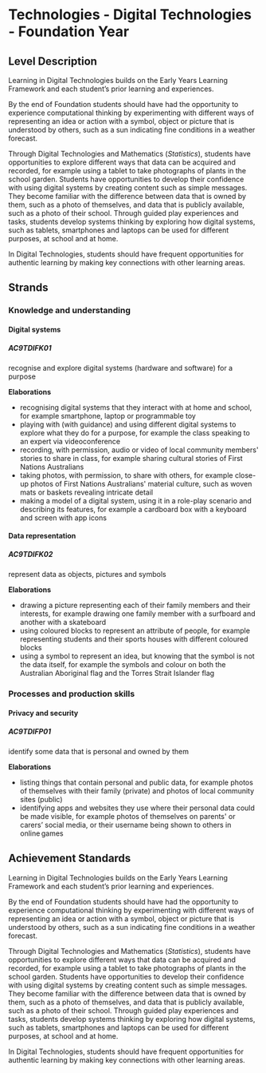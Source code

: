 # Technologies - Digital Technologies - Foundation Year

## Level Description

Learning in Digital Technologies builds on the Early Years Learning Framework and each student’s prior learning and experiences.

By the end of Foundation students should have had the opportunity to experience computational thinking by experimenting with different ways of representing an idea or action with a symbol, object or picture that is understood by others, such as a sun indicating fine conditions in a weather forecast.

Through Digital Technologies and Mathematics (_Statistics_), students have opportunities to explore different ways that data can be acquired and recorded, for example using a tablet to take photographs of plants in the school garden. Students have opportunities to develop their confidence with using digital systems by creating content such as simple messages. They become familiar with the difference between data that is owned by them, such as a photo of themselves, and data that is publicly available, such as a photo of their school. Through guided play experiences and tasks, students develop systems thinking by exploring how digital systems, such as tablets, smartphones and laptops can be used for different purposes, at school and at home.

In Digital Technologies, students should have frequent opportunities for authentic learning by making key connections with other learning areas.

## Strands

### Knowledge and understanding

#### Digital systems

##### AC9TDIFK01

recognise and explore digital systems (hardware and software) for a purpose

**Elaborations**
*  recognising digital systems that they interact with at home and school, for example smartphone, laptop or programmable toy
*  playing with (with guidance) and using different digital systems to explore what they do for a purpose, for example the class speaking to an expert via videoconference
*  recording, with permission, audio or video of local community members' stories to share in class, for example sharing cultural stories of First Nations Australians
*  taking photos, with permission, to share with others, for example close-up photos of First Nations Australians' material culture, such as woven mats or baskets revealing intricate detail
*  making a model of a digital system, using it in a role-play scenario and describing its features, for example a cardboard box with a keyboard and screen with app icons

#### Data representation

##### AC9TDIFK02

represent data as objects, pictures and symbols

**Elaborations**
*  drawing a picture representing each of their family members and their interests, for example drawing one family member with a surfboard and another with a skateboard
*  using coloured blocks to represent an attribute of people, for example representing students and their sports houses with different coloured blocks
*  using a symbol to represent an idea, but knowing that the symbol is not the data itself, for example the symbols and colour on both the Australian Aboriginal flag and the Torres Strait Islander flag

### Processes and production skills

#### Privacy and security

##### AC9TDIFP01

identify some data that is personal and owned by them

**Elaborations**
*  listing things that contain personal and public data, for example photos of themselves with their family (private) and photos of local community sites (public)
*  identifying apps and websites they use where their personal data could be made visible, for example photos of themselves on parents' or carers’ social media, or their username being shown to others in online games

## Achievement Standards

Learning in Digital Technologies builds on the Early Years Learning Framework and each student’s prior learning and experiences.

By the end of Foundation students should have had the opportunity to experience computational thinking by experimenting with different ways of representing an idea or action with a symbol, object or picture that is understood by others, such as a sun indicating fine conditions in a weather forecast.

Through Digital Technologies and Mathematics (_Statistics_), students have opportunities to explore different ways that data can be acquired and recorded, for example using a tablet to take photographs of plants in the school garden. Students have opportunities to develop their confidence with using digital systems by creating content such as simple messages. They become familiar with the difference between data that is owned by them, such as a photo of themselves, and data that is publicly available, such as a photo of their school. Through guided play experiences and tasks, students develop systems thinking by exploring how digital systems, such as tablets, smartphones and laptops can be used for different purposes, at school and at home.

In Digital Technologies, students should have frequent opportunities for authentic learning by making key connections with other learning areas.
